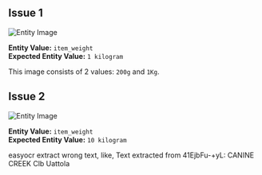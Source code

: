 ## Issue 1

![Entity Image](https://m.media-amazon.com/images/I/81e2YtCOKvL.jpg)

**Entity Value:** `item_weight`  
**Expected Entity Value:** `1 kilogram`  

This image consists of 2 values: `200g` and `1Kg`.

## Issue 2

![Entity Image](https://m.media-amazon.com/images/I/41EjbFu-+yL.jpg)

**Entity Value:** `item_weight`  
**Expected Entity Value:** `10 kilogram`  

easyocr extract wrong text, like,
Text extracted from 41EjbFu-+yL: CANINE CREEK Clb Uattola